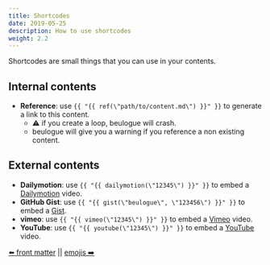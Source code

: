 ```yaml
---
title: Shortcodes
date: 2019-05-25
description: How to use shortcodes
weight: 2.2
---
```


Shortcodes are small things that you can use in your contents.

## Internal contents

- **Reference**: use `{{ "{{ ref(\"path/to/content.md\") }}" }}` to generate a link to this content.
	- :warning: if you create a loop, beulogue will crash.
	- beulogue will give you a warning if you reference a non existing content.

## External contents

- **Dailymotion**: use `{{ "{{ dailymotion(\"12345\") }}" }}` to embed a [Dailymotion](https://www.dailymotion.com/) video.
- **GitHub Gist**: use `{{ "{{ gist(\"beulogue\", \"123456\") }}" }}` to embed a [Gist](https://help.github.com/en/articles/about-gists).
- **vimeo**: use `{{ "{{ vimeo(\"12345\") }}" }}` to embed a [Vimeo](https://www.vimeo.com/) video.
- **YouTube**: use `{{ "{{ youtube(\"12345\") }}" }}` to embed a [YouTube](https://www.youtube.com/) video.

[⬅️ front matter](/en/content/front-matter.html) || [emojis ➡️](/en/content/emojis.html)
